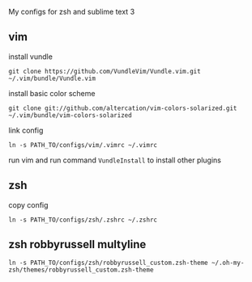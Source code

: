 My configs for zsh and sublime text 3

## vim

install vundle
```
git clone https://github.com/VundleVim/Vundle.vim.git ~/.vim/bundle/Vundle.vim
```
install basic color scheme
```
git clone git://github.com/altercation/vim-colors-solarized.git ~/.vim/bundle/vim-colors-solarized
```
link config
```
ln -s PATH_TO/configs/vim/.vimrc ~/.vimrc
```
run vim and run command `VundleInstall` to install other plugins

## zsh

copy config
```
ln -s PATH_TO/configs/zsh/.zshrc ~/.zshrc
```

## zsh robbyrussell multyline
```
ln -s PATH_TO/configs/zsh/robbyrussell_custom.zsh-theme ~/.oh-my-zsh/themes/robbyrussell_custom.zsh-theme
```

